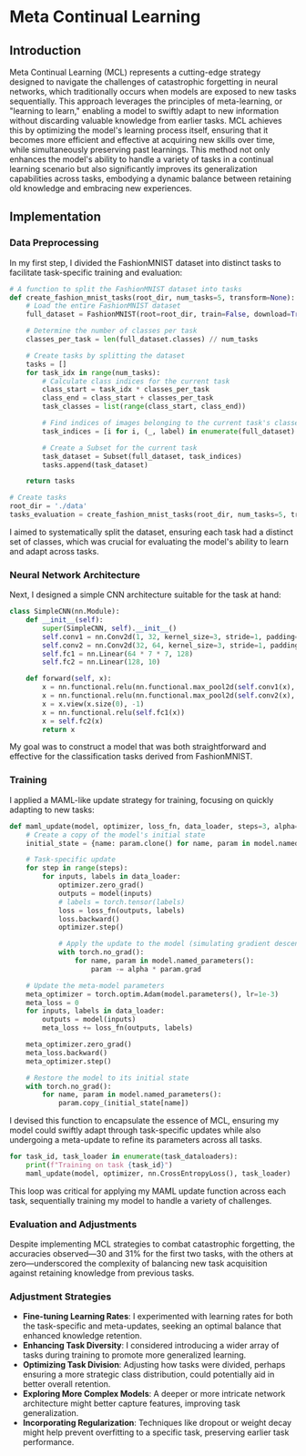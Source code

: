 # Meta Continual Learning

## Introduction

Meta Continual Learning (MCL) represents a cutting-edge strategy designed to navigate the challenges of catastrophic forgetting in neural networks, which traditionally occurs when models are exposed to new tasks sequentially. This approach leverages the principles of meta-learning, or "learning to learn," enabling a model to swiftly adapt to new information without discarding valuable knowledge from earlier tasks. MCL achieves this by optimizing the model's learning process itself, ensuring that it becomes more efficient and effective at acquiring new skills over time, while simultaneously preserving past learnings. This method not only enhances the model's ability to handle a variety of tasks in a continual learning scenario but also significantly improves its generalization capabilities across tasks, embodying a dynamic balance between retaining old knowledge and embracing new experiences.

## Implementation

### Data Preprocessing

In my first step, I divided the FashionMNIST dataset into distinct tasks to facilitate task-specific training and evaluation:

```Python
# A function to split the FashionMNIST dataset into tasks
def create_fashion_mnist_tasks(root_dir, num_tasks=5, transform=None):
    # Load the entire FashionMNIST dataset
    full_dataset = FashionMNIST(root=root_dir, train=False, download=True, transform=transform)

    # Determine the number of classes per task
    classes_per_task = len(full_dataset.classes) // num_tasks

    # Create tasks by splitting the dataset
    tasks = []
    for task_idx in range(num_tasks):
        # Calculate class indices for the current task
        class_start = task_idx * classes_per_task
        class_end = class_start + classes_per_task
        task_classes = list(range(class_start, class_end))

        # Find indices of images belonging to the current task's classes
        task_indices = [i for i, (_, label) in enumerate(full_dataset) if label in task_classes]

        # Create a Subset for the current task
        task_dataset = Subset(full_dataset, task_indices)
        tasks.append(task_dataset)

    return tasks

# Create tasks
root_dir = './data'
tasks_evaluation = create_fashion_mnist_tasks(root_dir, num_tasks=5, transform=transform)
```

I aimed to systematically split the dataset, ensuring each task had a distinct set of classes, which was crucial for evaluating the model's ability to learn and adapt across tasks.

### Neural Network Architecture

Next, I designed a simple CNN architecture suitable for the task at hand:

```Python
class SimpleCNN(nn.Module):
    def __init__(self):
        super(SimpleCNN, self).__init__()
        self.conv1 = nn.Conv2d(1, 32, kernel_size=3, stride=1, padding=1)
        self.conv2 = nn.Conv2d(32, 64, kernel_size=3, stride=1, padding=1)
        self.fc1 = nn.Linear(64 * 7 * 7, 128)
        self.fc2 = nn.Linear(128, 10)

    def forward(self, x):
        x = nn.functional.relu(nn.functional.max_pool2d(self.conv1(x), 2))
        x = nn.functional.relu(nn.functional.max_pool2d(self.conv2(x), 2))
        x = x.view(x.size(0), -1)
        x = nn.functional.relu(self.fc1(x))
        x = self.fc2(x)
        return x
```

My goal was to construct a model that was both straightforward and effective for the classification tasks derived from FashionMNIST.

### Training

I applied a MAML-like update strategy for training, focusing on quickly adapting to new tasks:

```Python
def maml_update(model, optimizer, loss_fn, data_loader, steps=3, alpha=0.0001):
    # Create a copy of the model's initial state
    initial_state = {name: param.clone() for name, param in model.named_parameters()}

    # Task-specific update
    for step in range(steps):
        for inputs, labels in data_loader:
            optimizer.zero_grad()
            outputs = model(inputs)
            # labels = torch.tensor(labels)
            loss = loss_fn(outputs, labels)
            loss.backward()
            optimizer.step()

            # Apply the update to the model (simulating gradient descent)
            with torch.no_grad():
                for name, param in model.named_parameters():
                    param -= alpha * param.grad

    # Update the meta-model parameters
    meta_optimizer = torch.optim.Adam(model.parameters(), lr=1e-3)
    meta_loss = 0
    for inputs, labels in data_loader:
        outputs = model(inputs)
        meta_loss += loss_fn(outputs, labels)

    meta_optimizer.zero_grad()
    meta_loss.backward()
    meta_optimizer.step()

    # Restore the model to its initial state
    with torch.no_grad():
        for name, param in model.named_parameters():
            param.copy_(initial_state[name])
```

I devised this function to encapsulate the essence of MCL, ensuring my model could swiftly adapt through task-specific updates while also undergoing a meta-update to refine its parameters across all tasks.

```Python
for task_id, task_loader in enumerate(task_dataloaders):
    print(f"Training on task {task_id}")
    maml_update(model, optimizer, nn.CrossEntropyLoss(), task_loader)
```
This loop was critical for applying my MAML update function across each task, sequentially training my model to handle a variety of challenges.

### Evaluation and Adjustments

Despite implementing MCL strategies to combat catastrophic forgetting, the accuracies observed—30 and 31% for the first two tasks, with the others at zero—underscored the complexity of balancing new task acquisition against retaining knowledge from previous tasks.

### Adjustment Strategies

* __Fine-tuning Learning Rates__: I experimented with learning rates for both the task-specific and meta-updates, seeking an optimal balance that enhanced knowledge retention.
* __Enhancing Task Diversity__: I considered introducing a wider array of tasks during training to promote more generalized learning.
* __Optimizing Task Division__: Adjusting how tasks were divided, perhaps ensuring a more strategic class distribution, could potentially aid in better overall retention.
* __Exploring More Complex Models__: A deeper or more intricate network architecture might better capture features, improving task generalization.
* __Incorporating Regularization__: Techniques like dropout or weight decay might help prevent overfitting to a specific task, preserving earlier task performance.